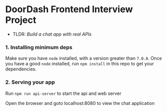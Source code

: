# DoorDash Frontend Interview Project
* TLDR: *Build a chat app with real APIs*

### 1. Installing minimum deps
Make sure you have `node` installed, with a version greater than `7.0.0`. 
Once you have a good `node` installed, run `npm install` in this repo to get your dependencies.

### 2. Serving your app
Run `npm run api-server` to start the api and web server

Open the browser and goto localhost:8080 to view the chat application
